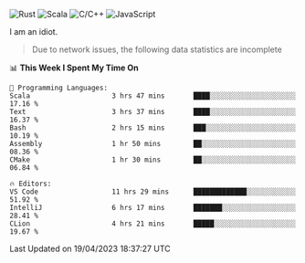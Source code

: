 ![Rust](https://img.shields.io/badge/Rust-000000?style=flat-square&logo=rust&logoColor=white)
![Scala](https://img.shields.io/badge/Scala-DC322F?style=flat-square&logo=Scala)
![C/C++](https://img.shields.io/badge/C++-00599c?style=flat-square&logo=C%2B%2B)
![JavaScript](https://img.shields.io/badge/JavaScript-323330?style=flat-square&logo=javascript&logoColor=F7DF1E)

I am an idiot.

> Due to network issues, the following data statistics are incomplete

<!--START_SECTION:waka-->
📊 **This Week I Spent My Time On** 

```text
💬 Programming Languages: 
Scala                    3 hrs 47 mins       ████░░░░░░░░░░░░░░░░░░░░░   17.16 % 
Text                     3 hrs 37 mins       ████░░░░░░░░░░░░░░░░░░░░░   16.37 % 
Bash                     2 hrs 15 mins       ███░░░░░░░░░░░░░░░░░░░░░░   10.19 % 
Assembly                 1 hr 50 mins        ██░░░░░░░░░░░░░░░░░░░░░░░   08.36 % 
CMake                    1 hr 30 mins        ██░░░░░░░░░░░░░░░░░░░░░░░   06.84 % 

🔥 Editors: 
VS Code                  11 hrs 29 mins      █████████████░░░░░░░░░░░░   51.92 % 
IntelliJ                 6 hrs 17 mins       ███████░░░░░░░░░░░░░░░░░░   28.41 % 
CLion                    4 hrs 21 mins       █████░░░░░░░░░░░░░░░░░░░░   19.67 % 
```


 Last Updated on 19/04/2023 18:37:27 UTC
<!--END_SECTION:waka-->
